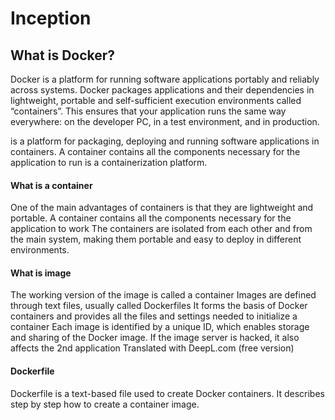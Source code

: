 # Inception


## What is Docker?

Docker is a platform for running software applications portably and reliably across systems. Docker packages applications and their dependencies in lightweight, portable and self-sufficient execution environments called “containers”. This ensures that your application runs the same way everywhere: on the developer PC, in a test environment, and in production.

is a platform for packaging, deploying and running software applications in containers.
A container contains all the components necessary for the application to run
is a containerization platform.





#### What is a container
One of the main advantages of containers is that they are lightweight and portable. 
A container contains all the components necessary for the application to work
The containers are isolated from each other and from the main system, making them portable and easy to deploy in different environments.




#### What is image 
The working version of the image is called a container 
Images are defined through text files, usually called Dockerfiles 
It forms the basis of Docker containers and provides all the files and settings needed to initialize a container
Each image is identified by a unique ID, which enables storage and sharing of the Docker image.
If the image server is hacked, it also affects the 2nd application
Translated with DeepL.com (free version)



#### Dockerfile
Dockerfile is a text-based file used to create Docker containers.
It describes step by step how to create a container image.
